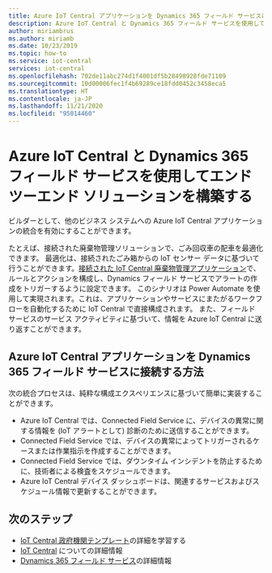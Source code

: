 ```yaml
---
title: Azure IoT Central アプリケーションを Dynamics 365 フィールド サービスに接続する |Microsoft Docs
description: Azure IoT Central と Dynamics 365 フィールド サービスを使用してエンドツーエンド ソリューションを構築する方法について説明します
author: miriambrus
ms.author: miriamb
ms.date: 10/23/2019
ms.topic: how-to
ms.service: iot-central
services: iot-central
ms.openlocfilehash: 702de11abc274d1f4001df5b28498928fde71109
ms.sourcegitcommit: 10d00006fec1f4b69289ce18fdd0452c3458eca5
ms.translationtype: HT
ms.contentlocale: ja-JP
ms.lasthandoff: 11/21/2020
ms.locfileid: "95014460"
---
```

# <a name="build-end-to-end-solution-with-azure-iot-central-and-dynamics-365-field-service"></a>Azure IoT Central と Dynamics 365 フィールド サービスを使用してエンドツーエンド ソリューションを構築する 



ビルダーとして、他のビジネス システムへの Azure IoT Central アプリケーションの統合を有効にすることができます。 


たとえば、接続された廃棄物管理ソリューションで、ごみ回収車の配車を最適化できます。 最適化は、接続されたごみ箱からの IoT センサー データに基づいて行うことができます。[接続された IoT Central 廃棄物管理アプリケーション](./tutorial-connected-waste-management.md)で、ルールとアクションを構成し、Dynamics フィールド サービスでアラートの作成をトリガーするように設定できます。 このシナリオは Power Automate を使用して実現されます。これは、アプリケーションやサービスにまたがるワークフローを自動化するために IoT Central で直接構成されます。 また、フィールド サービスのサービス アクティビティに基づいて、情報を Azure IoT Central に送り返すことができます。 

## <a name="how-to-connect-your-azure-iot-central-application-with-dynamics-365-field-services"></a>Azure IoT Central アプリケーションを Dynamics 365 フィールド サービスに接続する方法 

次の統合プロセスは、純粋な構成エクスペリエンスに基づいて簡単に実装することができます。
* Azure IoT Central では、Connected Field Service に、デバイスの異常に関する情報を (IoT アラートとして) 診断のために送信することができます。
* Connected Field Service では、デバイスの異常によってトリガーされるケースまたは作業指示を作成することができます。
* Connected Field Service では、ダウンタイム インシデントを防止するために、技術者による検査をスケジュールできます。
* Azure IoT Central デバイス ダッシュボードは、関連するサービスおよびスケジュール情報で更新することができます。


## <a name="next-steps"></a>次のステップ
* [IoT Central 政府機関テンプレート](./overview-iot-central-government.md)の詳細を学習する
* [IoT Central](../core/overview-iot-central.md) についての詳細情報
* [Dynamics 365 フィールド サービス](/dynamics365/field-service/cfs-iot-overview)の詳細情報
